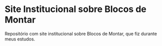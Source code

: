 # Site Institucional sobre Blocos de Montar
 Repositório com site institucional sobre Blocos de Montar, que fiz durante meus estudos.
